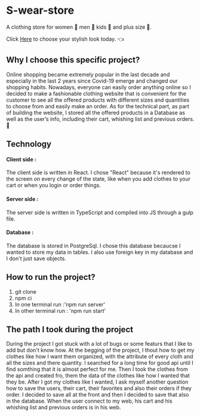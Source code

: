# S-wear-store

A clothing store for women :dress: men :necktie: kids :shirt: and plus size :womans_clothes:. 

Click [Here](https://s-wear-store.herokuapp.com/) to choose your stylish look today. :point_left:

## Why I choose this specific project?

Online shopping became extremely popular in the last decade and especially in the last 2 years since Covid-19 emerge and changed our shopping habits.
Nowadays, everyone can easily order anything online so I decided to make a fashionable clothing website that is convenient for the customer to see all the offered products with different sizes and quantities to choose from and easily make an order.
As for the technical part, as part of building the website, I stored all the offered products in a Database as well as the user’s info, including their cart, whishing list and previous orders. :briefcase:

## Technology
#### Client side :
 The client side is written in React.
 I chose "React" because it's rendered to the screen on every change of the state, like when you add clothes to your cart or when you login or order things.
 
 #### Server side :
The server side is written in TypeScript and compiled into JS through a gulp file.
 
 #### Database :
 The database is stored in PostgreSql.
 I chose this database becaucse I wanted to store my data in tables. I also use foreign key in my database and I don't just save objects.
 
 ## How to run the project?
 1. git clone
 2. npm ci
 3. In one terminal run :'npm run server'
 4. In other terminal run : 'npm run start'

## The path I took during the project
During the project I got stuck with a lot of bugs or some featurs that I like to add but don't know how.
At the begging of the project, I thout how to get my clothes like how I want them organized, with the attribute of every cloth and all the sizes and there quantity.
I searched for a long time for good api until I find somthing that it is almost perfect for me. Then I took the clothes from the api and created fro, them the data of the clothes like how I wanted that they be.
After I got my clothes like I wanted, I ask myself another question how to save the users, their cart, their favorites and also their orders if they order.
I decided to save all at the front and then I decided to save that also in the database. When the user connect to my web, his cart and his whishing list and previous orders is in his web.



